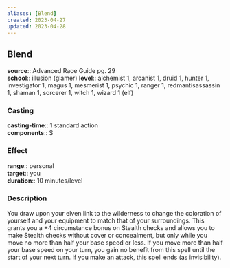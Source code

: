 ```yaml
---
aliases: [Blend]
created: 2023-04-27
updated: 2023-04-28
---
```


## Blend

**source**:: Advanced Race Guide pg. 29  
**school**:: illusion (glamer)
**level**:: alchemist 1, arcanist 1, druid 1, hunter 1, investigator 1, magus 1, mesmerist 1, psychic 1, ranger 1, redmantisassassin 1, shaman 1, sorcerer 1, witch 1, wizard 1 (elf)

### Casting

**casting-time**:: 1 standard action  
**components**:: S

### Effect

**range**:: personal  
**target**:: you  
**duration**:: 10 minutes/level

### Description

You draw upon your elven link to the wilderness to change the coloration of yourself and your equipment to match that of your surroundings. This grants you a +4 circumstance bonus on Stealth checks and allows you to make Stealth checks without cover or concealment, but only while you move no more than half your base speed or less. If you move more than half your base speed on your turn, you gain no benefit from this spell until the start of your next turn. If you make an attack, this spell ends (as invisibility).
